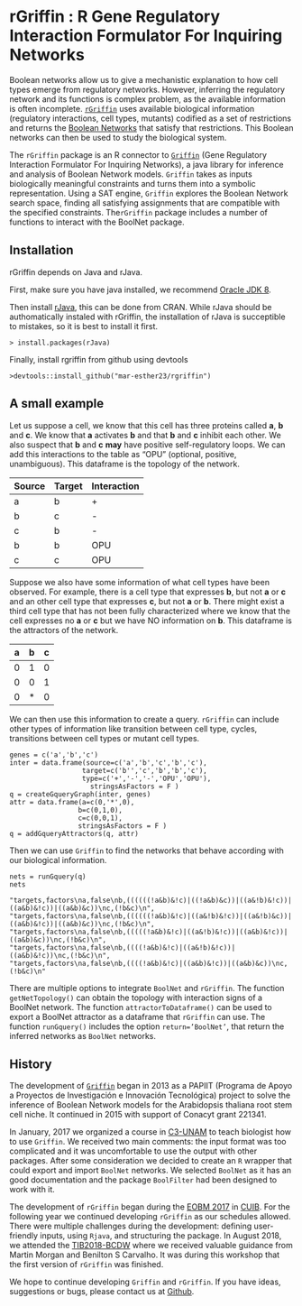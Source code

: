 # rGriffin : R Gene Regulatory Interaction Formulator For Inquiring Networks

Boolean networks allow us to give a mechanistic explanation to how cell types emerge from regulatory networks. However, inferring the regulatory network and its functions is complex problem, as the available information is often incomplete. [`rGriffin`](https://github.com/mar-esther23/rgriffin) uses available biological information (regulatory interactions, cell types, mutants) codified as a set of restrictions and returns the [Boolean Networks](https://en.wikipedia.org/wiki/Boolean_network) that satisfy that restrictions. This Boolean networks can then be used to study the biological system.

The `rGriffin` package is an R connector to [`Griffin`](http://turing.iimas.unam.mx/griffin/) (Gene Regulatory Interaction Formulator For Inquiring Networks), a java library for inference and analysis of Boolean Network models. `Griffin` takes as inputs biologically meaningful constraints and turns them into a symbolic representation. Using a SAT engine, `Griffin` explores the Boolean Network search space, finding all satisfying assignments that are compatible with the specified constraints. The`rGriffin` package includes a number of functions to interact with the BoolNet package.



## Installation

rGriffin depends on Java and rJava.

First, make sure you have java installed, we recommend [Oracle JDK 8](https://docs.oracle.com/javase/8/docs/technotes/guides/install/install_overview.html).


Then install [rJava](https://cran.r-project.org/web/packages/rJava/index.html), this can be done from CRAN. While rJava should be authomatically instaled with rGriffin, the installation of rJava is succeptible to mistakes, so it is best to install it first.
	
```
> install.packages(rJava)
```

Finally, install rgriffin from github using devtools

```
>devtools::install_github("mar-esther23/rgriffin")
```


## A small example

Let us suppose a cell, we know that this cell has three proteins called __a__, __b__ and __c__. We know that **a** activates **b** and that **b** and **c** inhibit each other.  We also suspect that **b** and **c** __may__ have positive self-regulatory loops. We can add this interactions to the table as “OPU” (optional, positive, unambiguous). This dataframe is the topology of the network.

Source | Target | Interaction
---|---|---
a | b | +
b | c | -
c | b | -
b | b | OPU
c | c | OPU

Suppose we also have some information of what cell types have been observed. For example, there is a cell type that expresses __b__, but not __a__ or __c__ and an other cell type that expresses __c__, but not __a__ or __b__. There might exist a third cell type that has not been fully characterized where we know that the cell expresses no __a__ or __c__ but we have NO information on __b__. This dataframe is the attractors of the network.

a | b | c
---|---|---
0 | 1 | 0
0 | 0 | 1
0 | * | 0

We can then use this information to create a query. `rGriffin` can include other types of information like transition between cell type, cycles, transitions between cell types or mutant cell types.

```
genes = c('a','b','c')
inter = data.frame(source=c('a','b','c','b','c'), 
                  target=c('b'','c','b','b','c'), 
                  type=c('+','-','-','OPU','OPU'),
                    stringsAsFactors = F )
q = createGqueryGraph(inter, genes)
attr = data.frame(a=c(0,'*',0), 
                 b=c(0,1,0), 
                 c=c(0,0,1),
                 stringsAsFactors = F )
q = addGqueryAttractors(q, attr)
```

Then we can use `Griffin` to find the networks that behave according with our biological information. 

```
nets = runGquery(q)
nets
```

```
"targets,factors\na,false\nb,((((((!a&b)&!c)|((!a&b)&c))|((a&!b)&!c))|((a&b)&!c))|((a&b)&c))\nc,(!b&c)\n",
"targets,factors\na,false\nb,((((((!a&b)&!c)|((a&!b)&!c))|((a&!b)&c))|((a&b)&!c))|((a&b)&c))\nc,(!b&c)\n",
"targets,factors\na,false\nb,(((((!a&b)&!c)|((a&!b)&!c))|((a&b)&!c))|((a&b)&c))\nc,(!b&c)\n",
"targets,factors\na,false\nb,((((!a&b)&!c)|((a&!b)&!c))|((a&b)&!c))\nc,(!b&c)\n",
"targets,factors\na,false\nb,((((!a&b)&!c)|((a&b)&!c))|((a&b)&c))\nc,(!b&c)\n"
```

There are multiple options to integrate `BoolNet` and `rGriffin`. The function `getNetTopology()` can obtain the topology with interaction signs of a BoolNet network. The function `attractorToDataframe()` can be used to export a BoolNet attractor as a dataframe that `rGriffin` can use. The function `runGquery()` includes the option `return=’BoolNet’`, that return the inferred networks as `BoolNet` networks.



## History

The development of [`Griffin`](http://turing.iimas.unam.mx/griffin/) began in 2013 as a PAPIIT (Programa de Apoyo a Proyectos de Investigación e Innovación Tecnológica) project to solve the inference of Boolean Network models for the Arabidopsis thaliana root stem cell niche. It continued in 2015 with support of Conacyt grant 221341.

In January, 2017 we organized a course in [C3-UNAM](https://www.c3.unam.mx) to teach biologist how to use `Griffin`. We received two main comments: the input format was too complicated and it was uncomfortable to use the output with other packages. After some consideration we decided to create an `R` wrapper that could export and import `BoolNet` networks. We selected `BoolNet` as it has an good documentation and the package `BoolFilter` had been designed to work with it.

The development of `rGriffin` began during the [EOBM 2017](http://fejer.ucol.mx/biomate/) in [CUIB](https://portal.ucol.mx/cuib/). For the following year we continued developing `rGriffin` as our schedules allowed. There were multiple challenges during the development: defining user-friendly inputs, using `Rjava`, and structuring the package. In August 2018, we attended the [TIB2018-BCDW](http://congresos.nnb.unam.mx/TIB2018/r-bioconductor-developers-workshop-2018/) where we received valuable guidance from Martin Morgan and Benilton S Carvalho. It was during this workshop that the first version of `rGriffin` was finished.

We hope to continue developing `Griffin` and `rGriffin`. If you have ideas, suggestions or bugs, please contact us at [Github](https://github.com/mar-esther23/rgriffin).
